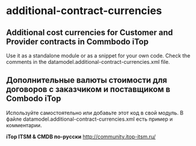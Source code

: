 # additional-contract-currencies

## Additional cost currencies for Customer and Provider contracts in Commbodo iTop

Use it as a standalone module or as a snippet for your own code. Check the comments in the datamodel.additional-contract-currencies.xml file.

## Дополнительные валюты стоимости для договоров с заказчиком и поставщиком в Combodo iTop

Используйте самостоятельно или добавьте этот код в свой модуль. В файле datamodel.additional-contract-currencies.xml есть пример и комментарии.

**iTop ITSM & CMDB по-русски** http://community.itop-itsm.ru/
